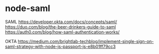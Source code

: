 # node-saml
 
SAML
https://developer.okta.com/docs/concepts/saml/
https://duo.com/blog/the-beer-drinkers-guide-to-saml
https://auth0.com/blog/how-saml-authentication-works/

OKTA
https://medium.com/brightlab-techblog/implement-single-sign-on-saml-strategy-with-node-js-passport-js-e8b01ff79cc3

